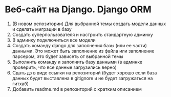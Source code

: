 # Веб-сайт на Django. Django ORM

1. (В новом репозитории) Для выбранной темы создать модели данных и сделать миграции в базу
2. Создать суперпользователя и настроить стандартную админку
3. В админку подключиться все модели
4. Создать команду django для заполнения базы (или ее части) данными. Это может быть заполнение из файла или заполнение парсером, это будет зависеть от выбранной темы
5. Выполнить команду и заполнить базу данными (в админке проверить, что все данные загрузились верно)
6. Сдать дз в виде ссылки на репозиторий (будет хорошо если база данных будет выставлена в gitignore и не будет загружаться на гитхаб)
7. Добавить readme.md в репозиторий с кратким описанием
